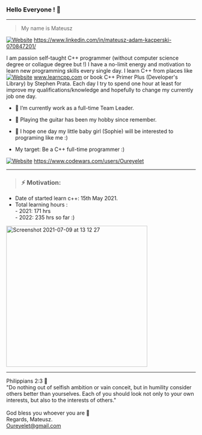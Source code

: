 ### Hello Everyone !  👋

_______________________________________________________________________________________________________________

> My name is Mateusz

[![Website](https://img.shields.io/website?down_color=blue&down_message=LinkedIn&up_color=blue&up_message=LinkedIn&url=https%3A%2F%2Fwww.linkedin.com%2Fmwlite%2Fin%2Fmateusz-adam-kacperski-070847201)](https://www.linkedin.com/in/mateusz-adam-kacperski-070847201/)
https://www.linkedin.com/in/mateusz-adam-kacperski-070847201/

I am passion self-taught C++ programmer (without computer science degree or collague degree but !) I have a no-limit energy 
and motivation to learn new programming skills every single day. I learn C++ from places like [![Website](https://img.shields.io/website?down_color=red&down_message=LearnCpp&style=plastic&up_color=green&up_message=LearnCpp&url=https%3A%2F%2Fwww.learncpp.com%2F)](http://www.learncpp.com/) www.learncpp.com or book C++ Primer Plus (Developer's Library) by Stephen Prata. Each day I try to spend one hour at least for improve my qualifications/knowledge and hopefully to change my currently job one day.

- :bust_in_silhouette: I’m currently work as a full-time Team Leader.
- :guitar: Playing the guitar has been my hobby since remember.
- :footprints: I hope one day my little baby girl (Sophie) will be interested to programing like me :)


- My target: Be a C++ full-time programmer :)  

[![Website](https://img.shields.io/website?down_color=red&down_message=Code%20Wars&style=for-the-badge&up_color=red&up_message=Code%20Wars&url=https%3A%2F%2Fwww.codewars.com%2Fusers%2FOureyelet)](https://www.codewars.com/users/Oureyelet)
https://www.codewars.com/users/Oureyelet

_______________________________________________________________________________________________________________
 
> ###  __⚡    Motivation:__ 
- Date of started learn c++: 15th May 2021.
- Total learning hours :                   
                - 2021:    171 hrs <br />
                - 2022:    235 hrs so far :) <br />                                        
<img width="375" alt="Screenshot 2021-07-09 at 13 12 27" src="https://user-images.githubusercontent.com/69697624/215017858-e014ab47-c08b-4504-9e15-0796ed7ff71c.jpg">

_____________________________________________________
Philippians 2:3 :open_book:<br />
"Do nothing out of selfish ambition or vain conceit, but in humility consider others better than yourselves. Each of you should look not only to your own interests, but also to the interests of others."<br /><br />
God bless you whoever you are :rainbow: <br />
Regards, Mateusz. <br />
Oureyelet@gmail.com <br />
